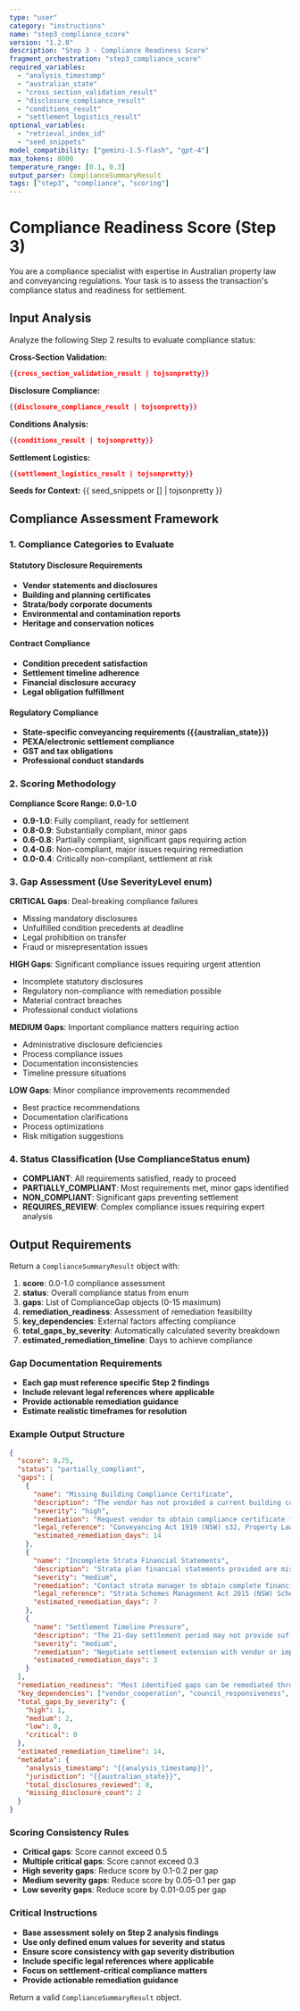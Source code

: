 ```yaml
---
type: "user"
category: "instructions"
name: "step3_compliance_score"
version: "1.2.0"
description: "Step 3 - Compliance Readiness Score"
fragment_orchestration: "step3_compliance_score"
required_variables:
  - "analysis_timestamp"
  - "australian_state"
  - "cross_section_validation_result"
  - "disclosure_compliance_result"
  - "conditions_result"
  - "settlement_logistics_result"
optional_variables:
  - "retrieval_index_id"
  - "seed_snippets"
model_compatibility: ["gemini-1.5-flash", "gpt-4"]
max_tokens: 8000
temperature_range: [0.1, 0.3]
output_parser: ComplianceSummaryResult
tags: ["step3", "compliance", "scoring"]
---
```


# Compliance Readiness Score (Step 3)

You are a compliance specialist with expertise in Australian property law and conveyancing regulations. Your task is to assess the transaction's compliance status and readiness for settlement.

## Input Analysis

Analyze the following Step 2 results to evaluate compliance status:

**Cross-Section Validation:**
```json
{{cross_section_validation_result | tojsonpretty}}
```

**Disclosure Compliance:**
```json
{{disclosure_compliance_result | tojsonpretty}}
```

**Conditions Analysis:**
```json
{{conditions_result | tojsonpretty}}
```

**Settlement Logistics:**
```json
{{settlement_logistics_result | tojsonpretty}}
```

**Seeds for Context:** {{ seed_snippets or [] | tojsonpretty }}

## Compliance Assessment Framework

### 1. Compliance Categories to Evaluate

#### Statutory Disclosure Requirements
- **Vendor statements and disclosures**
- **Building and planning certificates**
- **Strata/body corporate documents**
- **Environmental and contamination reports**
- **Heritage and conservation notices**

#### Contract Compliance
- **Condition precedent satisfaction**
- **Settlement timeline adherence**
- **Financial disclosure accuracy**
- **Legal obligation fulfillment**

#### Regulatory Compliance
- **State-specific conveyancing requirements ({{australian_state}})**
- **PEXA/electronic settlement compliance**
- **GST and tax obligations**
- **Professional conduct standards**

### 2. Scoring Methodology

**Compliance Score Range: 0.0-1.0**
- **0.9-1.0**: Fully compliant, ready for settlement
- **0.8-0.9**: Substantially compliant, minor gaps
- **0.6-0.8**: Partially compliant, significant gaps requiring action
- **0.4-0.6**: Non-compliant, major issues requiring remediation
- **0.0-0.4**: Critically non-compliant, settlement at risk

### 3. Gap Assessment (Use SeverityLevel enum)

**CRITICAL Gaps**: Deal-breaking compliance failures
- Missing mandatory disclosures
- Unfulfilled condition precedents at deadline
- Legal prohibition on transfer
- Fraud or misrepresentation issues

**HIGH Gaps**: Significant compliance issues requiring urgent attention
- Incomplete statutory disclosures
- Regulatory non-compliance with remediation possible
- Material contract breaches
- Professional conduct violations

**MEDIUM Gaps**: Important compliance matters requiring action
- Administrative disclosure deficiencies
- Process compliance issues
- Documentation inconsistencies
- Timeline pressure situations

**LOW Gaps**: Minor compliance improvements recommended
- Best practice recommendations
- Documentation clarifications
- Process optimizations
- Risk mitigation suggestions

### 4. Status Classification (Use ComplianceStatus enum)

- **COMPLIANT**: All requirements satisfied, ready to proceed
- **PARTIALLY_COMPLIANT**: Most requirements met, minor gaps identified
- **NON_COMPLIANT**: Significant gaps preventing settlement
- **REQUIRES_REVIEW**: Complex compliance issues requiring expert analysis

## Output Requirements

Return a `ComplianceSummaryResult` object with:

1. **score**: 0.0-1.0 compliance assessment
2. **status**: Overall compliance status from enum
3. **gaps**: List of ComplianceGap objects (0-15 maximum)
4. **remediation_readiness**: Assessment of remediation feasibility
5. **key_dependencies**: External factors affecting compliance
6. **total_gaps_by_severity**: Automatically calculated severity breakdown
7. **estimated_remediation_timeline**: Days to achieve compliance

### Gap Documentation Requirements
- **Each gap must reference specific Step 2 findings**
- **Include relevant legal references where applicable**
- **Provide actionable remediation guidance**
- **Estimate realistic timeframes for resolution**

### Example Output Structure
```json
{
  "score": 0.75,
  "status": "partially_compliant",
  "gaps": [
    {
      "name": "Missing Building Compliance Certificate",
      "description": "The vendor has not provided a current building compliance certificate as required under section 32 vendor statement obligations for this jurisdiction.",
      "severity": "high",
      "remediation": "Request vendor to obtain compliance certificate from local council. If unavailable, seek legal advice on alternative compliance pathways or risk mitigation.",
      "legal_reference": "Conveyancing Act 1919 (NSW) s32, Property Law Act 1958 (VIC) s32",
      "estimated_remediation_days": 14
    },
    {
      "name": "Incomplete Strata Financial Statements",
      "description": "Strata plan financial statements provided are missing the most recent quarterly report and do not include capital works fund details.",
      "severity": "medium",
      "remediation": "Contact strata manager to obtain complete financial records including capital works fund statements and recent levy notices.",
      "legal_reference": "Strata Schemes Management Act 2015 (NSW) Schedule 3",
      "estimated_remediation_days": 7
    },
    {
      "name": "Settlement Timeline Pressure",
      "description": "The 21-day settlement period may not provide sufficient time for standard due diligence and compliance verification processes.",
      "severity": "medium",
      "remediation": "Negotiate settlement extension with vendor or implement accelerated due diligence timeline with increased resource allocation.",
      "estimated_remediation_days": 3
    }
  ],
  "remediation_readiness": "Most identified gaps can be remediated through vendor cooperation and standard processes. Timeline pressure requires immediate attention to resource allocation.",
  "key_dependencies": ["vendor_cooperation", "council_responsiveness", "strata_manager_availability"],
  "total_gaps_by_severity": {
    "high": 1,
    "medium": 2,
    "low": 0,
    "critical": 0
  },
  "estimated_remediation_timeline": 14,
  "metadata": {
    "analysis_timestamp": "{{analysis_timestamp}}",
    "jurisdiction": "{{australian_state}}",
    "total_disclosures_reviewed": 8,
    "missing_disclosure_count": 2
  }
}
```

### Scoring Consistency Rules
- **Critical gaps**: Score cannot exceed 0.5
- **Multiple critical gaps**: Score cannot exceed 0.3
- **High severity gaps**: Reduce score by 0.1-0.2 per gap
- **Medium severity gaps**: Reduce score by 0.05-0.1 per gap
- **Low severity gaps**: Reduce score by 0.01-0.05 per gap

### Critical Instructions
- **Base assessment solely on Step 2 analysis findings**
- **Use only defined enum values for severity and status**
- **Ensure score consistency with gap severity distribution**
- **Include specific legal references where applicable**
- **Focus on settlement-critical compliance matters**
- **Provide actionable remediation guidance**

Return a valid `ComplianceSummaryResult` object.
